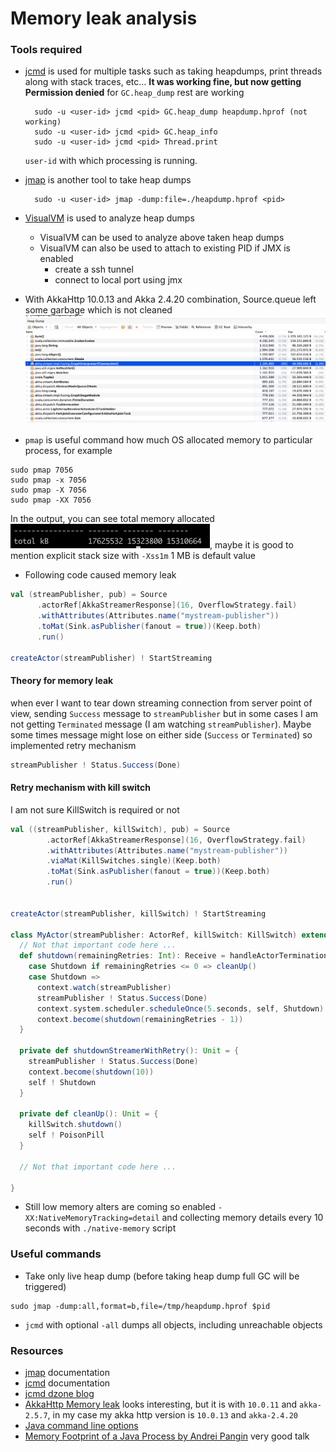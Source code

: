 # Memory leak analysis

### Tools required

- [jcmd](https://docs.oracle.com/javase/8/docs/technotes/guides/troubleshoot/tooldescr006.html) is used for multiple tasks
  such as taking heapdumps, print threads along with stack traces, etc... 
  __It was working fine, but now getting Permission denied__ for `GC.heap_dump` rest are working
  
  ```
    sudo -u <user-id> jcmd <pid> GC.heap_dump heapdump.hprof (not working)
    sudo -u <user-id> jcmd <pid> GC.heap_info
    sudo -u <user-id> jcmd <pid> Thread.print
  ```
  `user-id` with which processing is running.
  
- [jmap](https://docs.oracle.com/javase/7/docs/technotes/tools/share/jmap.html) is another tool to take heap dumps
  
  ```
    sudo -u <user-id> jmap -dump:file=./heapdump.hprof <pid>
  ```

- [VisualVM](https://visualvm.github.io/) is used to analyze heap dumps
  - VisualVM can be used to analyze above taken heap dumps 
  - VisualVM can also be used to attach to existing PID if JMX is enabled
     - create a ssh tunnel
     - connect to local port using jmx


- With AkkaHttp 10.0.13 and Akka 2.4.20 combination, Source.queue left some garbage which is not cleaned ![img.png](visualvm.png)

- `pmap` is useful command how much OS allocated memory to particular process, for example 

```shell
sudo pmap 7056
sudo pmap -x 7056
sudo pmap -X 7056
sudo pmap -XX 7056
```
In the output, you can see total memory allocated ![img.png](img.png), maybe it is good to mention explicit stack size with 
`-Xss1m` 1 MB is default value

- Following code caused memory leak

```scala
val (streamPublisher, pub) = Source
      .actorRef[AkkaStreamerResponse](16, OverflowStrategy.fail)
      .withAttributes(Attributes.name("mystream-publisher"))
      .toMat(Sink.asPublisher(fanout = true))(Keep.both)
      .run()

createActor(streamPublisher) ! StartStreaming
```

#### Theory for memory leak

when ever I want to tear down streaming connection from server point of view, sending `Success` message to `streamPublisher`
but in some cases I am not getting `Terminated` message (I am watching `streamPublisher`). Maybe some times message might lose 
on either side (`Success` or `Terminated`) so implemented retry mechanism

```scala
streamPublisher ! Status.Success(Done)
```

#### Retry mechanism with kill switch

I am not sure KillSwitch is required or not

```scala
val ((streamPublisher, killSwitch), pub) = Source
        .actorRef[AkkaStreamerResponse](16, OverflowStrategy.fail)
        .withAttributes(Attributes.name("mystream-publisher"))
        .viaMat(KillSwitches.single)(Keep.both)
        .toMat(Sink.asPublisher(fanout = true))(Keep.both)
        .run()


createActor(streamPublisher, killSwitch) ! StartStreaming

class MyActor(streamPublisher: ActorRef, killSwitch: KillSwitch) extends Actor {
  // Not that important code here ...
  def shutdown(remainingRetries: Int): Receive = handleActorTerminations orElse {
    case Shutdown if remainingRetries <= 0 => cleanUp()
    case Shutdown =>
      context.watch(streamPublisher)
      streamPublisher ! Status.Success(Done)
      context.system.scheduler.scheduleOnce(5.seconds, self, Shutdown)
      context.become(shutdown(remainingRetries - 1))
  }

  private def shutdownStreamerWithRetry(): Unit = {
    streamPublisher ! Status.Success(Done)
    context.become(shutdown(10))
    self ! Shutdown
  }

  private def cleanUp(): Unit = {
    killSwitch.shutdown()
    self ! PoisonPill
  }

  // Not that important code here ...
  
}
```

- Still low memory alters are coming so enabled `-XX:NativeMemoryTracking=detail` and collecting memory details every 10 seconds with `./native-memory` script

### Useful commands 

- Take only live heap dump (before taking heap dump full GC will be triggered) 

```shell
sudo jmap -dump:all,format=b,file=/tmp/heapdump.hprof $pid
```

- `jcmd` with optional `-all` dumps all objects, including unreachable objects

### Resources

- [jmap](https://docs.oracle.com/en/java/javase/11/tools/jmap.html#GUID-D2340719-82BA-4077-B0F3-2803269B7F41) documentation
- [jcmd](https://docs.oracle.com/en/java/javase/14/docs/specs/man/jcmd.html) documentation
- [jcmd dzone blog](https://dzone.com/articles/jcmd-one-jdk-command-line-tool-to-rule-them-all)
- [AkkaHttp Memory leak](https://github.com/akka/akka-http/issues/1637) looks interesting, but it is with `10.0.11` and 
  `akka-2.5.7`, in my case my akka http version is `10.0.13` and `akka-2.4.20`
- [Java command line options](https://docs.oracle.com/en/java/javase/11/tools/java.html#GUID-3B1CE181-CD30-4178-9602-230B800D4FAE)
- [Memory Footprint of a Java Process by Andrei Pangin](https://vimeo.com/364039638) very good talk
